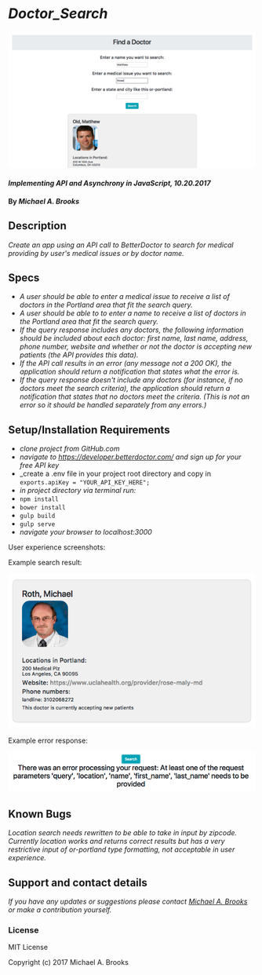 # _Doctor_Search_

![alt text](/img/results.png)

#### _Implementing API and Asynchrony in JavaScript, 10.20.2017_

#### By _Michael A. Brooks_

## Description

_Create an app using an API call to BetterDoctor to search for medical providing by user's medical issues or by doctor name._

## Specs

* _A user should be able to enter a medical issue to receive a list of doctors in the Portland area that fit the search query._
* _A user should be able to to enter a name to receive a list of doctors in the Portland area that fit the search query._
* _If the query response includes any doctors, the following information should be included about each doctor: first name, last name, address, phone number, website and whether or not the doctor is accepting new patients (the API provides this data)._
* _If the API call results in an error (any message not a 200 OK), the application should return a notification that states what the error is._
* _If the query response doesn't include any doctors (for instance, if no doctors meet the search criteria), the application should return a notification that states that no doctors meet the criteria. (This is not an error so it should be handled separately from any errors.)_

## Setup/Installation Requirements

* _clone project from GitHub.com_
* _navigate to https://developer.betterdoctor.com/ and sign up for your free API key_
* _create a .env file in your project root directory and copy in
`exports.apiKey = "YOUR_API_KEY_HERE";`
* _in project directory via terminal run:_
* `npm install`
* `bower install`
* `gulp build`
* `gulp serve`
* _navigate your browser to localhost:3000_

User experience screenshots:

Example search result:

![alt text](/img/example.png)

Example error response: 

![alt text](/img/error.png)

## Known Bugs

_Location search needs rewritten to be able to take in input by zipcode.  Currently location works and returns correct results but has a very restrictive input of or-portland type formatting, not acceptable in user experience._

## Support and contact details

_If you have any updates or suggestions please contact [Michael A. Brooks] or make a contribution yourself._

[Michael A. Brooks]: mailto:mikealphabravo1982@gmail.com

### License

MIT License

Copyright (c) 2017 Michael A. Brooks
